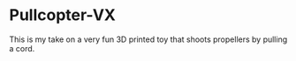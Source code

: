 # Pullcopter-VX
This is my take on a very fun 3D printed toy that shoots propellers by pulling a cord.
